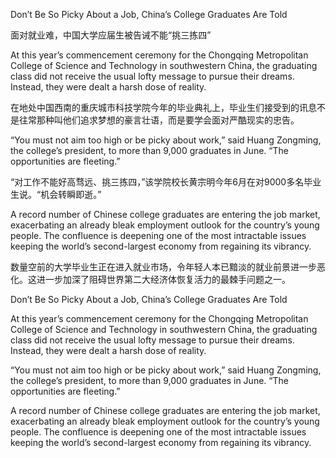 Don’t Be So Picky About a Job, China’s College Graduates Are Told

面对就业难，中国大学应届生被告诫不能“挑三拣四”

At this year’s commencement ceremony for the Chongqing Metropolitan College of Science and Technology in southwestern China, the graduating class did not receive the usual lofty message to pursue their dreams. Instead, they were dealt a harsh dose of reality.

在地处中国西南的重庆城市科技学院今年的毕业典礼上，毕业生们接受到的讯息不是往常那种叫他们追求梦想的豪言壮语，而是要学会面对严酷现实的忠告。

“You must not aim too high or be picky about work,” said Huang Zongming, the college’s president, to more than 9,000 graduates in June. “The opportunities are fleeting.”

“对工作不能好高骛远、挑三拣四，”该学院校长黄宗明今年6月在对9000多名毕业生说。“机会转瞬即逝。”

A record number of Chinese college graduates are entering the job market, exacerbating an already bleak employment outlook for the country’s young people. The confluence is deepening one of the most intractable issues keeping the world’s second-largest economy from regaining its vibrancy.

数量空前的大学毕业生正在进入就业市场，令年轻人本已黯淡的就业前景进一步恶化。这进一步加深了阻碍世界第二大经济体恢复活力的最棘手问题之一。

Don’t Be So Picky About a Job, China’s College Graduates Are Told

At this year’s commencement ceremony for the Chongqing Metropolitan College of Science and Technology in southwestern China, the graduating class did not receive the usual lofty message to pursue their dreams. Instead, they were dealt a harsh dose of reality.

“You must not aim too high or be picky about work,” said Huang Zongming, the college’s president, to more than 9,000 graduates in June. “The opportunities are fleeting.”

A record number of Chinese college graduates are entering the job market, exacerbating an already bleak employment outlook for the country’s young people. The confluence is deepening one of the most intractable issues keeping the world’s second-largest economy from regaining its vibrancy.